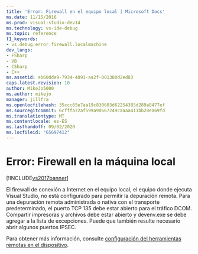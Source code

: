 ```yaml
---
title: 'Error: Firewall en el equipo local | Microsoft Docs'
ms.date: 11/15/2016
ms.prod: visual-studio-dev14
ms.technology: vs-ide-debug
ms.topic: reference
f1_keywords:
- vs.debug.error.firewall.localmachine
dev_langs:
- FSharp
- VB
- CSharp
- C++
ms.assetid: ab60dda9-7934-4891-aa2f-001380d2ed83
caps.latest.revision: 10
author: MikeJo5000
ms.author: mikejo
manager: jillfra
ms.openlocfilehash: 35ccc65e7aa19c830603d62254385d289a8477ef
ms.sourcegitcommit: 6cfffa72af599a9d667249caaaa411bb28ea69fd
ms.translationtype: MT
ms.contentlocale: es-ES
ms.lasthandoff: 09/02/2020
ms.locfileid: "65697412"
---
```

# <a name="error-firewall-on-local-machine"></a>Error: Firewall en la máquina local
[!INCLUDE[vs2017banner](../includes/vs2017banner.md)]

El firewall de conexión a Internet en el equipo local, el equipo donde ejecuta Visual Studio, no está configurado para permitir la depuración remota. Para una depuración remota administrada o nativa con el transporte predeterminado, el puerto TCP 135 debe estar abierto para el tráfico DCOM. Compartir impresoras y archivos debe estar abierto y devenv.exe se debe agregar a la lista de excepciones. Puede que también resulte necesario abrir algunos puertos IPSEC.  
  
 Para obtener más información, consulte [configuración del herramientas remotas en el dispositivo](https://msdn.microsoft.com/library/90f45630-0d26-4698-8c1f-63f85a12db9c).
